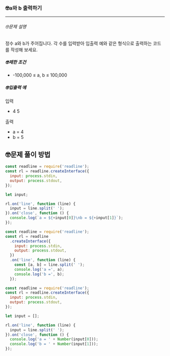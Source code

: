 ### 🤓a와 b 출력하기

---

###### 🤓문제 설명

정수 a와 b가 주어집니다. 각 수를 입력받아 입출력 예와 같은 형식으로 출력하는 코드를 작성해 보세요.

##### 🤓제한 조건

- -100,000 ≤ a, b ≤ 100,000

##### 🤓입출력 예

입력

- 4 5

출력

- a = 4
- b = 5

## 🤓문제 풀이 방법

```javascript
const readline = require('readline');
const rl = readline.createInterface({
  input: process.stdin,
  output: process.stdout,
});

let input;

rl.on('line', function (line) {
  input = line.split(' ');
}).on('close', function () {
  console.log(`a = ${+input[0]}\nb = ${+input[1]}`);
});
```

```javascript
const readline = require('readline');
const rl = readline
  .createInterface({
    input: process.stdin,
    output: process.stdout,
  })
  .on('line', function (line) {
    const [a, b] = line.split(' ');
    console.log('a =', a);
    console.log('b =', b);
  });
```

```javascript
const readline = require('readline');
const rl = readline.createInterface({
  input: process.stdin,
  output: process.stdout,
});

let input = [];

rl.on('line', function (line) {
  input = line.split(' ');
}).on('close', function () {
  console.log('a = ' + Number(input[0]));
  console.log('b = ' + Number(input[1]));
});
```
